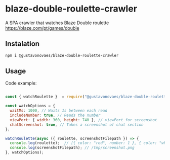 # blaze-double-roulette-crawler
A SPA crawler that watches Blaze Double roulette https://blaze.com/pt/games/double

##  Instalation

```sh
npm i @gustavonovaes/blaze-double-roulette-crawler
```

## Usage

Code example:

```js 

const { watchRoulette }  = require("@gustavonovaes/blaze-double-roulette-crawler");

const watchOptions = {
  waitMs: 1000, // Waits 1s between each read
  includeNumber: true, // Reads the number 
  viewPort: { width: 360, height: 740 }, // viewPort for screenshot
  chatScreenshot: true, // Takes a screenshot of chat section
};

watchRoulette(async ({ roulette, screenshotFilepath }) => {
  console.log(roulette);  // [{ color: "red", number: 1 }, { color: "white", number: 0 }, ...]
  console.log(screenshotFilepath); // /tmp/screenshot.png
}, watchOptions);
```